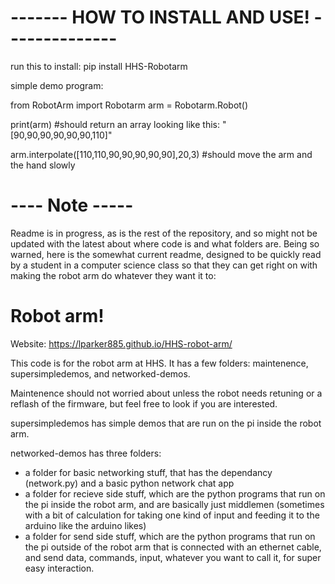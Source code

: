

# ------- HOW TO INSTALL AND USE! --------------

run this to install:
    pip install HHS-Robotarm

simple demo program:

from RobotArm import Robotarm
arm = Robotarm.Robot()

print(arm)
#should return an array looking like this: "[90,90,90,90,90,90,110]"

arm.interpolate([110,110,90,90,90,90,90],20,3)
#should move the arm and the hand slowly


# ---- Note -----
Readme is in progress, as is the rest of the repository, and so might not be updated with the latest about where code is and what folders are.
Being so warned, here is the somewhat current readme, designed to be quickly read by a student in a computer science class so that they can get right on with making the robot arm do whatever they want it to:




# Robot arm!
Website: https://lparker885.github.io/HHS-robot-arm/

This code is for the robot arm at HHS. 
It has a few folders: maintenence, supersimpledemos, and networked-demos. 

Maintenence should not worried about unless the robot needs retuning or a reflash of the firmware, but feel free to look if you are interested. 

supersimpledemos has simple demos that are run on the pi inside the robot arm. 

networked-demos has three folders: 
- a folder for basic networking stuff, that has the dependancy (network.py) and a basic python network chat app
- a folder for recieve side stuff, which are the python programs that run on the pi inside the robot arm, and are basically just middlemen (sometimes with a bit of calculation for taking one kind of input and feeding it to the arduino like the arduino likes)
- a folder for send side stuff, which are the python programs that run on the pi outside of the robot arm that is connected with an ethernet cable, and send data, commands, input, whatever you want to call it, for super easy interaction. 
